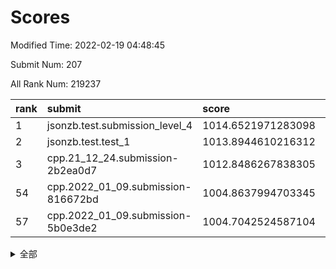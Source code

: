 # Scores

Modified Time: 2022-02-19 04:48:45

Submit Num: 207

All Rank Num: 219237

| rank |               submit               |       score        |       sigma        | pk_num |
| :--- | :--------------------------------- | :----------------- | :----------------- | :----- |
| 1    | jsonzb.test.submission_level_4     | 1014.6521971283098 | 0.8161013325861587 | 4234   |
| 2    | jsonzb.test.test_1                 | 1013.8944610216312 | 0.8161215655804664 | 4232   |
| 3    | cpp.21_12_24.submission-2b2ea0d7   | 1012.8486267838305 | 0.8139929250702669 | 4243   |
| 54   | cpp.2022_01_09.submission-816672bd | 1004.8637994703345 | 0.7162724760012479 | 4235   |
| 57   | cpp.2022_01_09.submission-5b0e3de2 | 1004.7042524587104 | 0.7222782403761012 | 4239   |


<details>
<summary>全部</summary>

| rank |                 submit                 |       score        |       sigma        | pk_num |
| :--- | :------------------------------------- | :----------------- | :----------------- | :----- |
| 1    | jsonzb.test.submission_level_4         | 1014.6521971283098 | 0.8161013325861587 | 4234   |
| 2    | jsonzb.test.test_1                     | 1013.8944610216312 | 0.8161215655804664 | 4232   |
| 3    | cpp.21_12_24.submission-2b2ea0d7       | 1012.8486267838305 | 0.8139929250702669 | 4243   |
| 4    | gobigger.level_3.submission_level_3_25 | 1011.6616022310221 | 0.7909460407794906 | 4241   |
| 5    | gobigger.level_3.submission_level_3_15 | 1011.6008216809327 | 0.8215593306974739 | 4236   |
| 6    | gobigger.level_3.submission_level_3_2  | 1011.3668833575503 | 0.7718685902165104 | 4240   |
| 7    | gobigger.level_3.submission_level_3_7  | 1011.1458378391183 | 0.7835148607185498 | 4237   |
| 8    | gobigger.level_3.submission_level_3_0  | 1011.1059761725452 | 0.7712374419853965 | 4236   |
| 9    | gobigger.level_3.submission_level_3_10 | 1011.0347289721874 | 0.7771283083193712 | 4233   |
| 10   | gobigger.level_3.submission_level_3_43 | 1011.0324490839312 | 0.7980777840123445 | 4234   |
| 11   | gobigger.level_3.submission_level_3_8  | 1011.0154669827738 | 0.8005742041562895 | 4237   |
| 12   | gobigger.level_3.submission_level_3_48 | 1011.0083935133198 | 0.7723769792871648 | 4233   |
| 13   | gobigger.level_3.submission_level_3_19 | 1010.8726183595089 | 0.7692318061834569 | 4237   |
| 14   | gobigger.level_3.submission_level_3_34 | 1010.8487227746816 | 0.7518692609408409 | 4233   |
| 15   | gobigger.level_3.submission_level_3_11 | 1010.7993868289499 | 0.7525894423164391 | 4233   |
| 16   | gobigger.level_3.submission_level_3_6  | 1010.7932111647087 | 0.7564619486517377 | 4235   |
| 17   | gobigger.level_3.submission_level_3_44 | 1010.7318160372852 | 0.7538765450748033 | 4233   |
| 18   | gobigger.level_3.submission_level_3_20 | 1010.6489762910709 | 0.7573778847223432 | 4231   |
| 19   | gobigger.level_3.submission_level_3_13 | 1010.6161769696146 | 0.7592640136805857 | 4239   |
| 20   | gobigger.level_3.submission_level_3_32 | 1010.5883421531499 | 0.7847016727039844 | 4236   |
| 21   | gobigger.level_3.submission_level_3_33 | 1010.5825957359318 | 0.7757681474365031 | 4237   |
| 22   | gobigger.level_3.submission_level_3_16 | 1010.4973356470169 | 0.756347530880353  | 4238   |
| 23   | gobigger.level_3.submission_level_3_5  | 1010.4815738341633 | 0.7911026420543329 | 4234   |
| 24   | gobigger.level_3.submission_level_3_4  | 1010.4566785382141 | 0.7792368508920632 | 4236   |
| 25   | gobigger.level_3.submission_level_3_37 | 1010.4285179325844 | 0.7639086561142818 | 4236   |
| 26   | gobigger.level_3.submission_level_3_47 | 1010.3829272491413 | 0.7589235564312292 | 4234   |
| 27   | gobigger.level_3.submission_level_3_12 | 1010.3708204711407 | 0.7650390006763725 | 4229   |
| 28   | gobigger.level_3.submission_level_3_39 | 1010.3211846682625 | 0.7639152754191529 | 4240   |
| 29   | gobigger.level_3.submission_level_3_14 | 1010.3068904182902 | 0.7683821684024962 | 4235   |
| 30   | gobigger.level_3.submission_level_3_36 | 1010.2177495784654 | 0.738779731937377  | 4237   |
| 31   | gobigger.level_3.submission_level_3_28 | 1010.1463642217559 | 0.7765184694632173 | 4238   |
| 32   | gobigger.level_3.submission_level_3_27 | 1010.1350836442641 | 0.7611257968241801 | 4234   |
| 33   | gobigger.level_3.submission_level_3_46 | 1010.0706558854312 | 0.74809452915681   | 4239   |
| 34   | gobigger.level_3.submission_level_3_23 | 1010.017067734005  | 0.7299757277983505 | 4233   |
| 35   | gobigger.level_3.submission_level_3_30 | 1009.9959950680196 | 0.7586910575254653 | 4240   |
| 36   | gobigger.level_3.submission_level_3_1  | 1009.8278759368593 | 0.7597690894678408 | 4238   |
| 37   | gobigger.level_3.submission_level_3_35 | 1009.8272299900636 | 0.757878932733721  | 4235   |
| 38   | gobigger.level_3.submission_level_3_9  | 1009.8081064563899 | 0.773752864136172  | 4237   |
| 39   | gobigger.level_3.submission_level_3_45 | 1009.7806248968709 | 0.7588671742071128 | 4242   |
| 40   | gobigger.level_3.submission_level_3_26 | 1009.673985171579  | 0.7504781288562414 | 4236   |
| 41   | gobigger.level_3.submission_level_3_40 | 1009.6468554611797 | 0.7686338489366639 | 4238   |
| 42   | gobigger.level_3.submission_level_3_21 | 1009.5353655262994 | 0.7517898359704224 | 4236   |
| 43   | gobigger.level_3.submission_level_3_22 | 1009.3803841301899 | 0.7693409876995982 | 4234   |
| 44   | gobigger.level_3.submission_level_3_29 | 1009.2739190230922 | 0.7374367845525956 | 4237   |
| 45   | gobigger.level_3.submission_level_3_38 | 1009.1682368315747 | 0.7492493943377588 | 4234   |
| 46   | gobigger.level_3.submission_level_3_42 | 1009.1439157545999 | 0.7420432057370809 | 4238   |
| 47   | gobigger.level_3.submission_level_3_17 | 1009.1433047925931 | 0.7592111318761205 | 4238   |
| 48   | gobigger.level_3.submission_level_3_3  | 1008.9861506809731 | 0.7447996777281921 | 4239   |
| 49   | gobigger.level_3.submission_level_3_24 | 1008.836917649152  | 0.7435354225161492 | 4234   |
| 50   | gobigger.level_3.submission_level_3_31 | 1008.8200363853454 | 0.7518892039845353 | 4233   |
| 51   | gobigger.level_3.submission_level_3_18 | 1008.6545882852909 | 0.7728148606749475 | 4238   |
| 52   | gobigger.level_3.submission_level_3_49 | 1008.5849756711474 | 0.7358630428548301 | 4234   |
| 53   | gobigger.level_3.submission_level_3_41 | 1008.177045253016  | 0.7660521571508555 | 4232   |
| 54   | cpp.2022_01_09.submission-816672bd     | 1004.8637994703345 | 0.7162724760012479 | 4235   |
| 55   | gobigger.level_1.submission_level_1_31 | 1004.8465651195722 | 0.7261628692591332 | 4239   |
| 56   | gobigger.level_1.submission_level_1_43 | 1004.8340849178272 | 0.7165269411894721 | 4231   |
| 57   | cpp.2022_01_09.submission-5b0e3de2     | 1004.7042524587104 | 0.7222782403761012 | 4239   |
| 58   | gobigger.level_1.submission_level_1_18 | 1004.5806358721734 | 0.7246387900117033 | 4235   |
| 59   | gobigger.level_1.submission_level_1_26 | 1004.225575381882  | 0.7189873948782995 | 4236   |
| 60   | gobigger.level_1.submission_level_1_6  | 1004.1695878103808 | 0.7102302947598486 | 4235   |
| 61   | gobigger.level_1.submission_level_1_29 | 1004.0986069940286 | 0.7263854711508716 | 4236   |
| 62   | gobigger.level_1.submission_level_1_12 | 1004.0953282574361 | 0.7238727480783441 | 4235   |
| 63   | gobigger.level_1.submission_level_1_45 | 1003.9646671361056 | 0.7131277150780508 | 4238   |
| 64   | gobigger.level_1.submission_level_1_1  | 1003.8863318719142 | 0.7205801182552684 | 4236   |
| 65   | gobigger.level_1.submission_level_1_40 | 1003.7870303772022 | 0.7087769010359761 | 4233   |
| 66   | gobigger.level_1.submission_level_1_0  | 1003.7613746702887 | 0.7195341155948709 | 4239   |
| 67   | gobigger.level_1.submission_level_1_7  | 1003.6951735333793 | 0.7132302148377659 | 4241   |
| 68   | gobigger.level_1.submission_level_1_8  | 1003.6328168359266 | 0.7202972604671939 | 4233   |
| 69   | gobigger.level_1.submission_level_1_17 | 1003.6228591515444 | 0.7172120244337868 | 4233   |
| 70   | gobigger.level_1.submission_level_1_38 | 1003.5727282958907 | 0.726235305352163  | 4236   |
| 71   | gobigger.level_1.submission_level_1_36 | 1003.5662764920949 | 0.7152782635863446 | 4237   |
| 72   | gobigger.level_1.submission_level_1_46 | 1003.5328069630633 | 0.7185829173308698 | 4238   |
| 73   | gobigger.level_1.submission_level_1_2  | 1003.5244576899792 | 0.7157695618880667 | 4236   |
| 74   | gobigger.level_1.submission_level_1_35 | 1003.4710698008543 | 0.7124226078841498 | 4240   |
| 75   | gobigger.level_1.submission_level_1_21 | 1003.4329991956483 | 0.7259754006274584 | 4235   |
| 76   | gobigger.level_1.submission_level_1_32 | 1003.4165808313699 | 0.7129508760064641 | 4237   |
| 77   | gobigger.level_1.submission_level_1_28 | 1003.4081749020754 | 0.7196337214996767 | 4237   |
| 78   | gobigger.level_1.submission_level_1_23 | 1003.3870144565161 | 0.717096098891468  | 4238   |
| 79   | gobigger.level_1.submission_level_1_44 | 1003.3225097218051 | 0.7272540370535322 | 4234   |
| 80   | gobigger.level_1.submission_level_1_3  | 1003.2855674101646 | 0.713692144917467  | 4235   |
| 81   | gobigger.level_1.submission_level_1_30 | 1003.251159517339  | 0.7067040608873363 | 4237   |
| 82   | gobigger.level_1.submission_level_1_42 | 1003.2410928411846 | 0.7316757389287903 | 4236   |
| 83   | gobigger.level_1.submission_level_1_47 | 1003.1887688742119 | 0.7217264589413327 | 4237   |
| 84   | gobigger.level_1.submission_level_1_34 | 1003.1509415155587 | 0.7112653399999808 | 4241   |
| 85   | gobigger.level_1.submission_level_1_41 | 1003.1138924180603 | 0.7181107154104404 | 4235   |
| 86   | gobigger.level_1.submission_level_1_14 | 1003.1071567501214 | 0.7114189173894216 | 4235   |
| 87   | gobigger.level_1.submission_level_1_11 | 1003.076634662723  | 0.7158750173493793 | 4233   |
| 88   | gobigger.level_1.submission_level_1_10 | 1003.0636862305919 | 0.7074817784739338 | 4238   |
| 89   | gobigger.level_1.submission_level_1_33 | 1003.0619295101526 | 0.7223103765949016 | 4234   |
| 90   | gobigger.level_1.submission_level_1_20 | 1002.9468468376213 | 0.7117529829026937 | 4234   |
| 91   | gobigger.level_1.submission_level_1_24 | 1002.9468211621025 | 0.7088399749307394 | 4230   |
| 92   | gobigger.level_1.submission_level_1_5  | 1002.9391968587988 | 0.70673014294385   | 4236   |
| 93   | gobigger.level_1.submission_level_1_19 | 1002.9263934048422 | 0.7024760413369588 | 4238   |
| 94   | gobigger.level_1.submission_level_1_25 | 1002.6882673336713 | 0.7215325757221365 | 4240   |
| 95   | gobigger.level_1.submission_level_1_22 | 1002.6426454286649 | 0.7078322837872446 | 4235   |
| 96   | gobigger.level_1.submission_level_1_9  | 1002.6218784708611 | 0.7150244913173236 | 4238   |
| 97   | gobigger.level_1.submission_level_1_15 | 1002.5834408279846 | 0.7096687645981908 | 4237   |
| 98   | gobigger.level_1.submission_level_1_49 | 1002.5307787447235 | 0.7097808991826771 | 4238   |
| 99   | gobigger.level_1.submission_level_1_16 | 1002.3488529924904 | 0.7083045221001756 | 4238   |
| 100  | gobigger.level_1.submission_level_1_13 | 1002.2429494559705 | 0.7194595167538005 | 4235   |
| 101  | gobigger.level_1.submission_level_1_4  | 1002.2315307032148 | 0.7144973496060946 | 4235   |
| 102  | gobigger.level_1.submission_level_1_37 | 1002.1840979144789 | 0.7178824346078976 | 4237   |
| 103  | gobigger.level_1.submission_level_1_48 | 1001.9831966275109 | 0.7204435052435263 | 4240   |
| 104  | gobigger.level_1.submission_level_1_27 | 1001.669760364599  | 0.7104855478729398 | 4238   |
| 105  | gobigger.level_1.submission_level_1_39 | 1001.5770085544079 | 0.7179141044667493 | 4237   |
| 106  | gobigger.random.submission_random_35   | 997.6393174509798  | 0.7008717421743108 | 4238   |
| 107  | gobigger.random.submission_random_9    | 997.5593777476614  | 0.7047242346548617 | 4238   |
| 108  | gobigger.random.submission_random_37   | 996.9917829061989  | 0.7100647932545612 | 4239   |
| 109  | gobigger.random.submission_random_38   | 996.8907320167173  | 0.7031353555320051 | 4235   |
| 110  | gobigger.random.submission_random_41   | 996.8849228642229  | 0.7124334447297652 | 4233   |
| 111  | gobigger.random.submission_random_14   | 996.6780334748895  | 0.7045264277135561 | 4234   |
| 112  | gobigger.random.submission_random_25   | 996.6673869506176  | 0.704616302410002  | 4236   |
| 113  | gobigger.random.submission_random_49   | 996.489230301717   | 0.7055074972941578 | 4240   |
| 114  | gobigger.random.submission_random_20   | 996.3795950824403  | 0.716353971980949  | 4234   |
| 115  | gobigger.random.submission_random_34   | 996.3180241541793  | 0.7110552979173398 | 4240   |
| 116  | gobigger.random.submission_random_32   | 996.3114736281186  | 0.7052637577130689 | 4239   |
| 117  | gobigger.random.submission_random_12   | 996.2017397227517  | 0.7163093680962457 | 4234   |
| 118  | gobigger.random.submission_random_21   | 996.1540785189082  | 0.6999364163446207 | 4238   |
| 119  | gobigger.random.submission_random_3    | 996.0579702754155  | 0.7137793861573456 | 4239   |
| 120  | gobigger.random.submission_random_1    | 996.023756269893   | 0.7015671812270418 | 4238   |
| 121  | gobigger.random.submission_random_7    | 996.0209226762661  | 0.725072324601503  | 4239   |
| 122  | gobigger.random.submission_random_18   | 996.0150515341345  | 0.7141195053045235 | 4233   |
| 123  | gobigger.random.submission_random_45   | 996.0074693286325  | 0.7249229149846572 | 4237   |
| 124  | gobigger.random.submission_random_48   | 995.9801490218767  | 0.7145358764120107 | 4234   |
| 125  | gobigger.random.submission_random_30   | 995.9617436370929  | 0.7154130007515006 | 4238   |
| 126  | gobigger.random.submission_random_10   | 995.8918270034819  | 0.7184783399458309 | 4237   |
| 127  | gobigger.random.submission_random_46   | 995.8524121110895  | 0.716140589918675  | 4237   |
| 128  | gobigger.random.submission_random_6    | 995.8325146526504  | 0.7067038670133269 | 4237   |
| 129  | gobigger.random.submission_random_11   | 995.8109587578491  | 0.7252775680821836 | 4233   |
| 130  | gobigger.random.submission_random_5    | 995.7928819428059  | 0.7014969633992034 | 4232   |
| 131  | gobigger.random.submission_random_42   | 995.7872496711879  | 0.7192523141906241 | 4231   |
| 132  | gobigger.random.submission_random_13   | 995.7463608684677  | 0.7220087048945257 | 4233   |
| 133  | gobigger.random.submission_random_47   | 995.7448637724459  | 0.7052818642397598 | 4236   |
| 134  | gobigger.random.submission_random_36   | 995.7309394793044  | 0.7077911434533853 | 4238   |
| 135  | gobigger.random.submission_random_16   | 995.7270218133614  | 0.7048219673779885 | 4238   |
| 136  | gobigger.random.submission_random_24   | 995.6849283504763  | 0.7135666438764633 | 4235   |
| 137  | gobigger.random.submission_random_39   | 995.6349492880152  | 0.728482731949029  | 4233   |
| 138  | gobigger.random.submission_random_27   | 995.6237051348922  | 0.7127781399617018 | 4238   |
| 139  | gobigger.random.submission_random_23   | 995.6073684572962  | 0.7178725573903636 | 4241   |
| 140  | gobigger.random.submission_random_44   | 995.5308564107963  | 0.707143105978252  | 4231   |
| 141  | gobigger.random.submission_random_15   | 995.4938834501214  | 0.7187109277802615 | 4236   |
| 142  | gobigger.random.submission_random_28   | 995.4708845517281  | 0.7066414396967262 | 4237   |
| 143  | gobigger.random.submission_random_4    | 995.4465547505089  | 0.7157393677773523 | 4239   |
| 144  | gobigger.random.submission_random_19   | 995.4312510490437  | 0.702479144222821  | 4241   |
| 145  | gobigger.random.submission_random_2    | 995.3377241564659  | 0.7024344283658018 | 4241   |
| 146  | gobigger.random.submission_random_17   | 995.3341853941143  | 0.7296248665554504 | 4235   |
| 147  | gobigger.random.submission_random_29   | 995.3000538711542  | 0.7155497846637573 | 4237   |
| 148  | gobigger.random.submission_random_33   | 995.2789920726685  | 0.7246298824957674 | 4238   |
| 149  | gobigger.random.submission_random_43   | 995.2715566671103  | 0.7114450322988151 | 4234   |
| 150  | gobigger.random.submission_random_40   | 995.0915491738107  | 0.7123836151091307 | 4240   |
| 151  | gobigger.random.submission_random_8    | 995.0850533645574  | 0.7036357911965185 | 4238   |
| 152  | gobigger.random.submission_random_22   | 995.068985063397   | 0.6987070495127264 | 4239   |
| 153  | gobigger.random.submission_random_0    | 995.0047455873395  | 0.7125753205171302 | 4236   |
| 154  | gobigger.random.submission_random_26   | 994.9244078929995  | 0.7210645669569973 | 4242   |
| 155  | gobigger.random.submission_random_31   | 994.2888768865441  | 0.7223198687037192 | 4239   |
| 156  | gobigger.level_2.submission_level_2_19 | 994.1538310380229  | 0.7286665732176316 | 4237   |
| 157  | gobigger.level_2.submission_level_2_17 | 993.9501840930479  | 0.7313246206180761 | 4239   |
| 158  | gobigger.level_2.submission_level_2_11 | 993.6357431233951  | 0.7544407872175696 | 4238   |
| 159  | gobigger.level_2.submission_level_2_38 | 993.3018118556605  | 0.7328574331333257 | 4229   |
| 160  | gobigger.level_2.submission_level_2_21 | 993.1803937900308  | 0.7188033801097661 | 4234   |
| 161  | gobigger.level_2.submission_level_2_6  | 993.1084260269154  | 0.7328795193091434 | 4235   |
| 162  | gobigger.level_2.submission_level_2_49 | 992.7940032116392  | 0.7383646265603786 | 4237   |
| 163  | gobigger.level_2.submission_level_2_27 | 992.776452271324   | 0.756986509134036  | 4241   |
| 164  | gobigger.level_2.submission_level_2_42 | 992.7641609569882  | 0.741271466423818  | 4236   |
| 165  | gobigger.level_2.submission_level_2_13 | 992.7431025999535  | 0.725883633758332  | 4237   |
| 166  | gobigger.level_2.submission_level_2_10 | 992.5515119390589  | 0.7401205834066511 | 4240   |
| 167  | gobigger.level_2.submission_level_2_45 | 992.5356568307777  | 0.7561761143981911 | 4235   |
| 168  | gobigger.level_2.submission_level_2_29 | 992.5312914068718  | 0.7243069413191888 | 4240   |
| 169  | gobigger.level_2.submission_level_2_22 | 992.3883343666561  | 0.7505878073794214 | 4240   |
| 170  | gobigger.level_2.submission_level_2_41 | 992.3620323003521  | 0.7553629675697854 | 4238   |
| 171  | gobigger.level_2.submission_level_2_28 | 992.2965497843833  | 0.7479062760703851 | 4236   |
| 172  | gobigger.level_2.submission_level_2_12 | 992.2899370301038  | 0.7203661506486276 | 4232   |
| 173  | gobigger.level_2.submission_level_2_2  | 992.2826749083821  | 0.7473047937400432 | 4236   |
| 174  | gobigger.level_2.submission_level_2_3  | 992.2794386569146  | 0.7345701127768118 | 4234   |
| 175  | gobigger.level_2.submission_level_2_47 | 991.9852069908563  | 0.7493265149613777 | 4236   |
| 176  | gobigger.level_2.submission_level_2_33 | 991.921241284137   | 0.7391543191789683 | 4237   |
| 177  | gobigger.level_2.submission_level_2_14 | 991.9024209797162  | 0.7371000854959192 | 4234   |
| 178  | gobigger.level_2.submission_level_2_23 | 991.8777121015588  | 0.7366693803962604 | 4239   |
| 179  | gobigger.level_2.submission_level_2_32 | 991.8476834789677  | 0.7256470137179717 | 4238   |
| 180  | gobigger.level_2.submission_level_2_18 | 991.7604333040508  | 0.7354188149731848 | 4235   |
| 181  | gobigger.level_2.submission_level_2_44 | 991.7538019612517  | 0.738721526786588  | 4238   |
| 182  | gobigger.level_2.submission_level_2_35 | 991.7458140546104  | 0.7574492602709072 | 4238   |
| 183  | gobigger.level_2.submission_level_2_15 | 991.7348422101458  | 0.750519662451635  | 4234   |
| 184  | gobigger.level_2.submission_level_2_7  | 991.7308292541136  | 0.740790079334957  | 4231   |
| 185  | gobigger.level_2.submission_level_2_25 | 991.6443066751918  | 0.729183909760631  | 4235   |
| 186  | gobigger.level_2.submission_level_2_4  | 991.6336476375986  | 0.7559203521056768 | 4239   |
| 187  | gobigger.level_2.submission_level_2_9  | 991.5574452938371  | 0.7663111790655662 | 4238   |
| 188  | gobigger.level_2.submission_level_2_20 | 991.5468152476533  | 0.7485336238102221 | 4240   |
| 189  | gobigger.level_2.submission_level_2_16 | 991.5235024205698  | 0.7677862697063434 | 4234   |
| 190  | gobigger.level_2.submission_level_2_36 | 991.4970183908482  | 0.7456619569393962 | 4233   |
| 191  | gobigger.level_2.submission_level_2_39 | 991.4476212266864  | 0.7457760131143267 | 4238   |
| 192  | gobigger.level_2.submission_level_2_46 | 991.3773736878684  | 0.75086627356155   | 4236   |
| 193  | gobigger.level_2.submission_level_2_40 | 991.3308617635854  | 0.7511882361265333 | 4243   |
| 194  | gobigger.level_2.submission_level_2_26 | 991.1910933915779  | 0.7547947462296559 | 4237   |
| 195  | gobigger.level_2.submission_level_2_0  | 991.1654746623727  | 0.7561887367916454 | 4241   |
| 196  | gobigger.level_2.submission_level_2_37 | 991.1336124903388  | 0.7512367201545493 | 4231   |
| 197  | gobigger.level_2.submission_level_2_43 | 991.121015303932   | 0.7498963077944452 | 4238   |
| 198  | gobigger.level_2.submission_level_2_30 | 991.1042773096194  | 0.754010833736705  | 4238   |
| 199  | gobigger.level_2.submission_level_2_24 | 991.0917944844149  | 0.7555083718207307 | 4240   |
| 200  | gobigger.level_2.submission_level_2_1  | 990.9598034695572  | 0.7441966355909747 | 4234   |
| 201  | gobigger.level_2.submission_level_2_5  | 990.8409048103396  | 0.7562785906262516 | 4243   |
| 202  | gobigger.level_2.submission_level_2_8  | 990.8247599911343  | 0.7594448826146842 | 4239   |
| 203  | gobigger.level_2.submission_level_2_31 | 990.8103359348478  | 0.7663615925354079 | 4242   |
| 204  | gobigger.level_2.submission_level_2_34 | 990.7324943776953  | 0.7523818529274265 | 4234   |
| 205  | gobigger.level_2.submission_level_2_48 | 990.6198498771371  | 0.7652818691182517 | 4237   |
| 206  | gobigger.none.submission_none_1        | 978.6406002756829  | 1.2312550157167483 | 4238   |
| 207  | gobigger.none.submission_none_0        | 978.3274938474423  | 1.3503994330293745 | 4236   |

</details>
